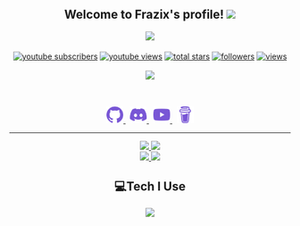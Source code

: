 <h2 align="center">
    Welcome to <strong>Frazix's </strong>profile! <img src="https://raw.githubusercontent.com/MartinHeinz/MartinHeinz/master/wave.gif" width="30px">
</h2>
<p align="center">
  <a href="https://github.com/Frazix12/"><img src="https://readme-typing-svg.herokuapp.com/?lines=Full-stack%20web%20and%20app%20developer;Experienced%20Discord%20Bot%20Dev;A%20Lot%20of%20coding%20experience;Always%20learning%20new%20things&font=Fira%20Code&center=true&width=440&height=45&color=7856d5&vCenter=true&size=22"></a>
<br>
<br>
  <a href="https://www.youtube.com/c/CodeWithFrazix?sub_confirmation=1">
    <img alt="youtube subscribers" title="Subscribe to my YouTube channel" src="https://custom-icon-badges.herokuapp.com/youtube/channel/subscribers/UCgiRfle1_JSaFV00XcUzfHQ?color=%23E05D44&label=SUBSCRIBE&logo=video&logoColor=white&style=for-the-badge&labelColor=CE4630"/></a>
  <a href="https://www.youtube.com/c/codewithfrazix">
    <img alt="youtube views" title="YouTube views" src="https://custom-icon-badges.herokuapp.com/youtube/channel/views/UCgiRfle1_JSaFV00XcUzfHQ?color=%23E1AD0E&logo=video&logoColor=white&style=for-the-badge&labelColor=C79600"/></a>
  <a href="https://github.com/Frazix12?tab=repositories&sort=stargazers">
    <img alt="total stars" title="Total stars on GitHub" src="https://custom-icon-badges.herokuapp.com/badge/dynamic/json?logo=star&color=55960c&labelColor=488207&label=Stars&style=for-the-badge&query=%24.stars&url=https://api.github-star-counter.workers.dev/user/Frazix12"/></a>
  <a href="https://github.com/Frazix12?tab=followers">
    <img alt="followers" title="Follow me on Github" src="https://custom-icon-badges.herokuapp.com/github/followers/Frazix12?color=236ad3&labelColor=1155ba&style=for-the-badge&logo=person-add&label=Follow&logoColor=white"/></a>
  <a href="https://github.com/Frazix12/Simple-View-Counter">
    <img alt="views" title="GitHub profile views" src="https://komarev.com/ghpvc/?username=Frazix12&color=blueviolet&style=for-the-badge"/></a>
<br>
<br>
<a href="https://discord.com/users/847030527822266378">
        <img src="https://lanyard-profile-readme.vercel.app/api/847030527822266378?theme=dark&bg=1a1a26&animated=false&hideDiscrim=true&borderRadius=30px&idleMessage=Probably%20doing%20something%20else..."/>
    </a>
</p>
&nbsp;
<p align="center">
    <a href="https://github.com/Frazix12/">
        <img src="./assets/icons/other/github.svg/" width="30px" />
    </a>
    &nbsp;
    <a href="https://discord.com/users/847030527822266378">
        <img src="./assets/icons/other/discord.svg/" width="30px" />
    </a>
    &nbsp;
    <a href="https://www.youtube.com/c/CodeWithFrazix">
        <img src="./assets/icons/other/youtube.svg/" width="30px" />
    </a>
     &nbsp;
    <a href="https://www.buymeacoffee.com/frazix">
        <img src="./assets/icons/other/buymeacoffee.svg/" width="30px" />
    </a>

</p>
<hr/>
<p align="center">
    <a href="https://github.com/Frazix12/">
        <img src="https://github-readme-streak-stats.herokuapp.com?user=Frazix12&hide_border=true&theme=buefy-dark" />
  </a>
  <a href="https://github.com/Frazix12/">
        <img src="https://github-readme-stats.vercel.app/api?username=Frazix12&show_icons=true&bg_color=1a1a26&title_color=7856d5&text_color=fe3960" />
  </a>
<br>
<a href="https://github.com/Frazix12/">
        <img src="https://github-readme-stats.vercel.app/api/top-langs/?username=Frazix12&theme=radical&langs_count=8&layout=compact&bg_color=1a1a26&title_color=7856d5&text_color=fe3960" />
  </a>
  <a href="https://github.com/Frazix12/">
        <img src="https://github-profile-trophy.vercel.app/?username=Frazix12&theme=radical&no-frame=false&no-bg=false&margin-w=4&row=2&column=3" />
  </a>
</p>

<h2 align="center">
    💻Tech I Use
</h2>

<p align="center">
  <a href="https://frazix.tk">
    <img src="https://skillicons.dev/icons?i=git,bash,docker,bootstrap,codepen,css,discord,bots,electron,express,figma,github,heroku,html,js,linux,md,mongodb,netlify,nextjs,nodejs,powershell,py,react,redis,sass,svg,tailwind,ts,vscode&perline=8" />
  </a>
</p>

<!-- Variables -->
[mainClolor]: fe3960